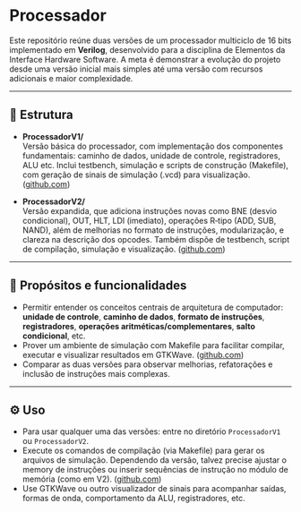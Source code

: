 # Processador

Este repositório reúne duas versões de um processador multiciclo de 16 bits implementado em **Verilog**, desenvolvido para a disciplina de Elementos da Interface Hardware Software. A meta é demonstrar a evolução do projeto desde uma versão inicial mais simples até uma versão com recursos adicionais e maior complexidade.

---

## 📁 Estrutura

- **ProcessadorV1/**  
  Versão básica do processador, com implementação dos componentes fundamentais: caminho de dados, unidade de controle, registradores, ALU etc. Inclui testbench, simulação e scripts de construção (Makefile), com geração de sinais de simulação (.vcd) para visualização. ([github.com](https://github.com/RenanCatini/ProcessadorV1))

- **ProcessadorV2/**  
  Versão expandida, que adiciona instruções novas como BNE (desvio condicional), OUT, HLT, LDI (imediato), operações R‑tipo (ADD, SUB, NAND), além de melhorias no formato de instruções, modularização, e clareza na descrição dos opcodes. Também dispõe de testbench, script de compilação, simulação e visualização. ([github.com](https://github.com/RenanCatini/ProcessadorV2))

---

## 🎯 Propósitos e funcionalidades

- Permitir entender os conceitos centrais de arquitetura de computador: **unidade de controle**, **caminho de dados**, **formato de instruções**, **registradores**, **operações aritméticas/complementares**, **salto condicional**, etc.
- Prover um ambiente de simulação com Makefile para facilitar compilar, executar e visualizar resultados em GTKWave. ([github.com](https://github.com/RenanCatini/ProcessadorV1))
- Comparar as duas versões para observar melhorias, refatorações e inclusão de instruções mais complexas.  

---

## ⚙️ Uso

- Para usar qualquer uma das versões: entre no diretório `ProcessadorV1` ou `ProcessadorV2`.  
- Execute os comandos de compilação (via Makefile) para gerar os arquivos de simulação. Dependendo da versão, talvez precise ajustar o memory de instruções ou inserir sequências de instrução no módulo de memória (como em V2). ([github.com](https://github.com/RenanCatini/ProcessadorV2))  
- Use GTKWave ou outro visualizador de sinais para acompanhar saídas, formas de onda, comportamento da ALU, registradores, etc.  
